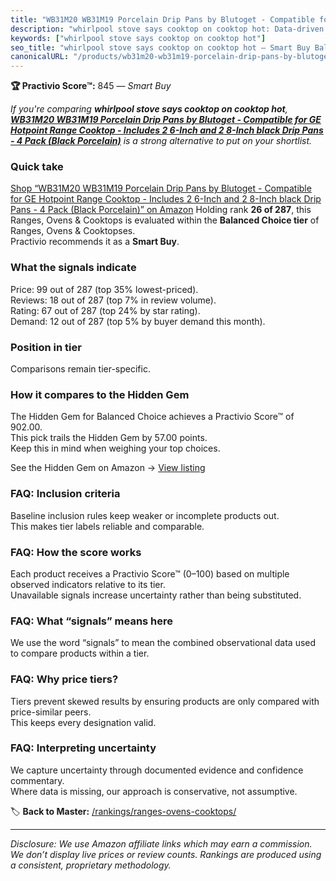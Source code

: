 ```yaml
---
title: "WB31M20 WB31M19 Porcelain Drip Pans by Blutoget - Compatible for GE Hotpoint Range Cooktop - Includes 2 6-Inch and 2 8-Inch black Drip Pans - 4 Pack (Black Porcelain)"
description: "whirlpool stove says cooktop on cooktop hot: Data-driven within Balanced Choice ranking using the Practivio Score™. Positioned by quality, value, demand, finda…"
keywords: ["whirlpool stove says cooktop on cooktop hot"]
seo_title: "whirlpool stove says cooktop on cooktop hot — Smart Buy Balanced Choice (2025)"
canonicalURL: "/products/wb31m20-wb31m19-porcelain-drip-pans-by-blutoget-compatible-for-ge-hotpoint-range-cooktop-includes-2-6-inch-and-2-8-inch-black-drip-pans-4-pack-black-porcelain-B08R9F7S9M/"
---
```


**🏆 Practivio Score™:** 845 — _Smart Buy_


*If you're comparing **whirlpool stove says cooktop on cooktop hot**, **[WB31M20 WB31M19 Porcelain Drip Pans by Blutoget - Compatible for GE Hotpoint Range Cooktop - Includes 2 6-Inch and 2 8-Inch black Drip Pans - 4 Pack (Black Porcelain)](https://www.amazon.com/dp/B08R9F7S9M?tag=practivio-20)** is a strong alternative to put on your shortlist.*
### Quick take
[Shop “WB31M20 WB31M19 Porcelain Drip Pans by Blutoget - Compatible for GE Hotpoint Range Cooktop - Includes 2 6-Inch and 2 8-Inch black Drip Pans - 4 Pack (Black Porcelain)” on Amazon](https://www.amazon.com/dp/B08R9F7S9M?tag=practivio-20)
Holding rank **26 of 287**, this Ranges, Ovens & Cooktops is evaluated within the **Balanced Choice tier** of Ranges, Ovens & Cooktopses.  
Practivio recommends it as a **Smart Buy**.

### What the signals indicate
Price: 99 out of 287 (top 35% lowest-priced).  
Reviews: 18 out of 287 (top 7% in review volume).  
Rating: 67 out of 287 (top 24% by star rating).  
Demand: 12 out of 287 (top 5% by buyer demand this month).

### Position in tier
Comparisons remain tier-specific.

### How it compares to the Hidden Gem
The Hidden Gem for Balanced Choice achieves a Practivio Score™ of 902.00.  
This pick trails the Hidden Gem by 57.00 points.  
Keep this in mind when weighing your top choices.  

See the Hidden Gem on Amazon → [View listing](https://www.amazon.com/dp/B0824W5FWS?tag=practivio-20)

### FAQ: Inclusion criteria
Baseline inclusion rules keep weaker or incomplete products out.  
This makes tier labels reliable and comparable.

### FAQ: How the score works
Each product receives a Practivio Score™ (0–100) based on multiple observed indicators relative to its tier.  
Unavailable signals increase uncertainty rather than being substituted.

### FAQ: What “signals” means here
We use the word “signals” to mean the combined observational data used to compare products within a tier.

### FAQ: Why price tiers?
Tiers prevent skewed results by ensuring products are only compared with price-similar peers.  
This keeps every designation valid.

### FAQ: Interpreting uncertainty
We capture uncertainty through documented evidence and confidence commentary.  
Where data is missing, our approach is conservative, not assumptive.


🏷️ **Back to Master:** [/rankings/ranges-ovens-cooktops/](/rankings/ranges-ovens-cooktops/)

---
_Disclosure: We use Amazon affiliate links which may earn a commission. We don’t display live prices or review counts. Rankings are produced using a consistent, proprietary methodology._
